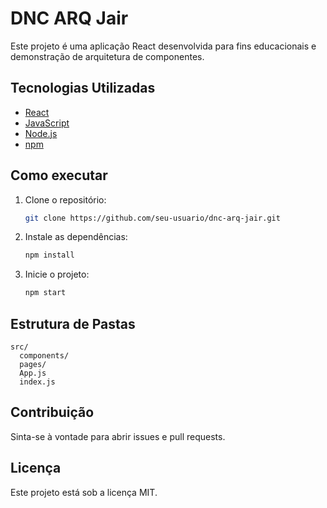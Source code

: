 # DNC ARQ Jair

Este projeto é uma aplicação React desenvolvida para fins educacionais e demonstração de arquitetura de componentes.

## Tecnologias Utilizadas

- [React](https://react.dev/)
- [JavaScript](https://developer.mozilla.org/pt-BR/docs/Web/JavaScript)
- [Node.js](https://nodejs.org/)
- [npm](https://www.npmjs.com/)

## Como executar

1. Clone o repositório:
   ```bash
   git clone https://github.com/seu-usuario/dnc-arq-jair.git
   ```
2. Instale as dependências:
   ```bash
   npm install
   ```
3. Inicie o projeto:
   ```bash
   npm start
   ```

## Estrutura de Pastas

```
src/
  components/
  pages/
  App.js
  index.js
```

## Contribuição

Sinta-se à vontade para abrir issues e pull requests.

## Licença

Este projeto está sob a licença MIT.
